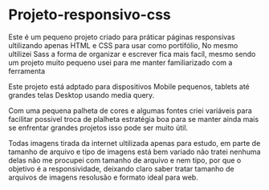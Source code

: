 # Projeto-responsivo-css


Este é um pequeno projeto criado para práticar páginas responsivas ultilizando apenas HTML e CSS para usar como portifólio,
No mesmo ultilizei Sass a forma de organizar e escrever fica mais facíl, mesmo sendo um projeto muito pequeno usei para me manter familiarizado com a ferramenta

Este projeto está adptado para dispositivos Mobile pequenos, tablets até grandes telas Desktop usando media query.

Com uma pequena palheta de cores e algumas fontes criei variáveis para facilitar possivel troca de plalheta estratégia boa para se manter
ainda mais se enfrentar grandes projetos isso pode ser muito útil.

Todas imagens tirada da internet ultilizada apenas para estudo, em parte de tamanho de arquivo e tipo de imagens está bem variado não tratei nenhuma delas
não me procupei com tamanho de arquivo  e nem tipo, por que o objetivo é a responsividade, deixando claro saber tratar tamanho de arquivos de imagens resolusão
e formato ideal para web.


